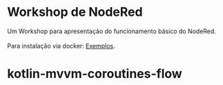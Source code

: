 # Workshop de NodeRed

Um Workshop para apresentação do funcionamento básico do NodeRed. <br /><br /> Para instalação via docker: [Exemplos](https://github.com/rogeriofontes/node-red-apis-workshop-docker).
# kotlin-mvvm-coroutines-flow
